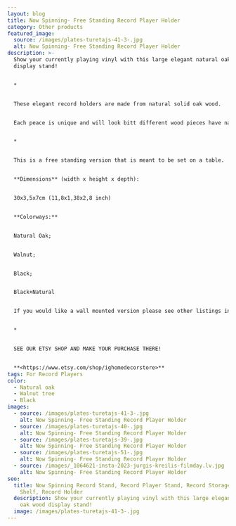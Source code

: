 ```yaml
---
layout: blog
title: Now Spinning- Free Standing Record Player Holder
category: Other products
featured_image:
  source: /images/plates-turetajs-41-3-.jpg
  alt: Now Spinning- Free Standing Record Player Holder
description: >-
  Show your currently playing vinyl with this large elegant natural oak wood
  display stand!


  *


  These elegant record holders are made from natural solid oak wood. 


  Each peace is unique and will look bitt different wood pieces have natural knots, imperfections, and patterns that differ.


  *


  This is a free standing version that is meant to be set on a table.


  **Dimensions** (width x height x depth):


  30x3,5x7cm (11,8x1,38x2,8 inch)


  **Colorways:**


  Natural Oak;


  Walnut;


  Black;


  Black+Natural


  If you would like a wall mounted version please see other listings in our shop.


  *


  SEE OUR ETSY SHOP AND MAKE YOUR PURCHASE THERE!


  **<https://www.etsy.com/shop/ighomedecorstore>**
tags: For Record Players
color:
  - Natural oak
  - Walnut tree
  - Black
images:
  - source: /images/plates-turetajs-41-3-.jpg
    alt: Now Spinning- Free Standing Record Player Holder
  - source: /images/plates-turetajs-40-.jpg
    alt: Now Spinning- Free Standing Record Player Holder
  - source: /images/plates-turetajs-39-.jpg
    alt: Now Spinning- Free Standing Record Player Holder
  - source: /images/plates-turetajs-51-.jpg
    alt: Now Spinning- Free Standing Record Player Holder
  - source: /images/_1064621-insta-2023-jurgis-kreilis-filmday.lv.jpg
    alt: Now Spinning- Free Standing Record Player Holder
seo:
  title: Now Spinning Record Stand, Record Player Stand, Record Storage, Record
    Shelf, Record Holder
  description: Show your currently playing vinyl with this large elegant natural
    oak wood display stand!
  image: /images/plates-turetajs-41-3-.jpg
---
```


